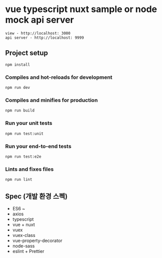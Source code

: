 
# vue typescript nuxt sample or node mock api server
```
view - http://localhost: 3000
api server - http://localhost: 9999
```
## Project setup
```
npm install
```

### Compiles and hot-reloads for development
```
npm run dev
```

### Compiles and minifies for production
```
npm run build
```

### Run your unit tests
```
npm run test:unit
```

### Run your end-to-end tests
```
npm run test:e2e
```

### Lints and fixes files
```
npm run lint
```

## Spec (개발 환경 스펙)
- ES6 ~
- axios
- typescript
- vue + nuxt
- vuex
- vuex-class
- vue-property-decorator
- node-sass
- eslint + Prettier
